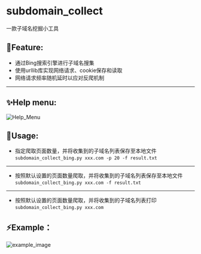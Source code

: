 # subdomain_collect
一款子域名挖掘小工具
## 👋Feature:

- 通过Bing搜索引擎进行子域名搜集
- 使用urllib库实现网络请求、cookie保存和读取
- 网络请求频率随机延时以应对反爬机制
***
##  ✨Help menu:
![Help_Menu](https://xxx "Help Menu")  
## 🚀Usage:
- 指定爬取页面数量，并将收集到的子域名列表保存至本地文件
`subdomain_collect_bing.py xxx.com -p 20 -f result.txt`
---
- 按照默认设置的页面数量爬取，并将收集到的子域名列表保存至本地文件
`subdomain_collect_bing.py xxx.com -f result.txt`
---
- 按照默认设置的页面数量爬取，并将收集到的子域名列表打印
`subdomain_collect_bing.py xxx.com`
## ⚡️Example：
![example_image](https://xx "example image")  


